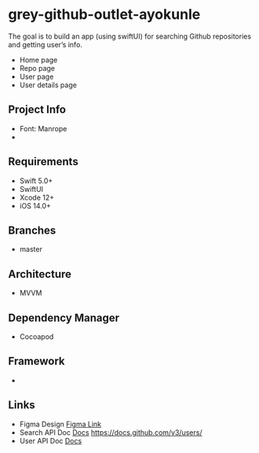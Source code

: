 # grey-github-outlet-ayokunle
The goal is to build an app (using swiftUI) for searching Github repositories and getting user’s info.
- Home page
- Repo page
- User page
- User details page

## Project Info
- Font: Manrope
-

## Requirements
- Swift 5.0+
- SwiftUI
- Xcode 12+
- iOS 14.0+

## Branches
- master

## Architecture
- MVVM

## Dependency Manager
- Cocoapod

## Framework
- 

## Links
- Figma Design [Figma Link](https://www.figma.com/file/JzhqYEnWurXs3peqPJL6UG/Android-Developer-Interview-Live-Test?node-id=1%3A389&t=4ckFbC4WWw0eylIJ-0)
- Search API Doc [Docs](https://docs.github.com/v3/search/#search-repositories) https://docs.github.com/v3/users/
- User API Doc [Docs](https://docs.github.com/v3/users/)
